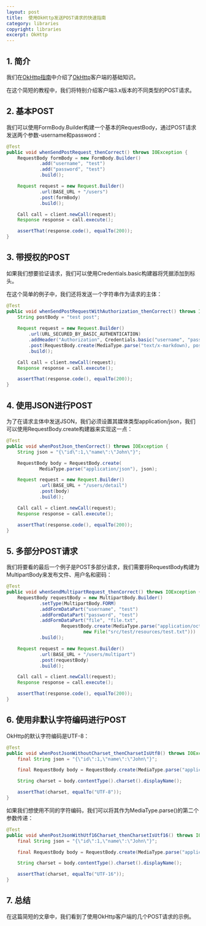 ```yaml
---
layout: post
title:  使用OkHttp发送POST请求的快速指南
category: libraries
copyright: libraries
excerpt: OkHttp
---
```


## 1. 简介

我们在[OkHttp指南](https://www.baeldung.com/guide-to-okhttp)中介绍了[OkHttp](https://square.github.io/okhttp/)客户端的基础知识。

在这个简短的教程中，我们将特别介绍客户端3.x版本的不同类型的POST请求。

## 2. 基本POST

我们可以使用FormBody.Builder构建一个基本的RequestBody，通过POST请求发送两个参数-username和password：

```java
@Test
public void whenSendPostRequest_thenCorrect() throws IOException {
    RequestBody formBody = new FormBody.Builder()
            .add("username", "test")
            .add("password", "test")
            .build();

    Request request = new Request.Builder()
            .url(BASE_URL + "/users")
            .post(formBody)
            .build();

    Call call = client.newCall(request);
    Response response = call.execute();

    assertThat(response.code(), equalTo(200));
}
```

## 3. 带授权的POST

如果我们想要验证请求，我们可以使用Credentials.basic构建器将凭据添加到标头。

在这个简单的例子中，我们还将发送一个字符串作为请求的主体：

```java
@Test
public void whenSendPostRequestWithAuthorization_thenCorrect() throws IOException {
    String postBody = "test post";
    
    Request request = new Request.Builder()
        .url(URL_SECURED_BY_BASIC_AUTHENTICATION)
        .addHeader("Authorization", Credentials.basic("username", "password"))
        .post(RequestBody.create(MediaType.parse("text/x-markdown), postBody))
        .build();

    Call call = client.newCall(request);
    Response response = call.execute();

    assertThat(response.code(), equalTo(200));
}
```

## 4. 使用JSON进行POST

为了在请求主体中发送JSON，我们必须设置其媒体类型application/json，我们可以使用RequestBody.create构建器来实现这一点：

```java
@Test
public void whenPostJson_thenCorrect() throws IOException {
    String json = "{\"id\":1,\"name\":\"John\"}";

    RequestBody body = RequestBody.create(
            MediaType.parse("application/json"), json);

    Request request = new Request.Builder()
            .url(BASE_URL + "/users/detail")
            .post(body)
            .build();

    Call call = client.newCall(request);
    Response response = call.execute();

    assertThat(response.code(), equalTo(200));
}
```

## 5. 多部分POST请求

我们将要看的最后一个例子是POST多部分请求，我们需要将RequestBody构建为MultipartBody来发布文件、用户名和密码：

```java
@Test
public void whenSendMultipartRequest_thenCorrect() throws IOException {
    RequestBody requestBody = new MultipartBody.Builder()
            .setType(MultipartBody.FORM)
            .addFormDataPart("username", "test")
            .addFormDataPart("password", "test")
            .addFormDataPart("file", "file.txt",
                    RequestBody.create(MediaType.parse("application/octet-stream"),
                            new File("src/test/resources/test.txt")))
            .build();

    Request request = new Request.Builder()
            .url(BASE_URL + "/users/multipart")
            .post(requestBody)
            .build();

    Call call = client.newCall(request);
    Response response = call.execute();

    assertThat(response.code(), equalTo(200));
}
```

## 6. 使用非默认字符编码进行POST

OkHttp的默认字符编码是UTF-8：

```java
@Test
public void whenPostJsonWithoutCharset_thenCharsetIsUtf8() throws IOException {
    final String json = "{\"id\":1,\"name\":\"John\"}";

    final RequestBody body = RequestBody.create(MediaType.parse("application/json"), json);

    String charset = body.contentType().charset().displayName();

    assertThat(charset, equalTo("UTF-8"));
}
```

如果我们想使用不同的字符编码，我们可以将其作为MediaType.parse()的第二个参数传递：

```java
@Test
public void whenPostJsonWithUtf16Charset_thenCharsetIsUtf16() throws IOException {
    final String json = "{\"id\":1,\"name\":\"John\"}";

    final RequestBody body = RequestBody.create(MediaType.parse("application/json; charset=utf-16"), json);

    String charset = body.contentType().charset().displayName();

    assertThat(charset, equalTo("UTF-16"));
}
```

## 7. 总结

在这篇简短的文章中，我们看到了使用OkHttp客户端的几个POST请求的示例。